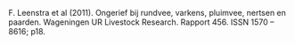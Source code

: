 F. Leenstra et al (2011). Ongerief bij rundvee, varkens, pluimvee, nertsen en paarden. Wageningen UR Livestock Research. Rapport 456. ISSN 1570 – 8616; p18.